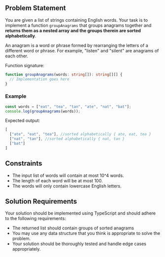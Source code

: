 ## Problem Statement

You are given a list of strings containing English words. Your task is to implement a function `groupAnagrams` that
groups anagrams together and **returns them as a nested array and the groups therein are sorted alphabetically**.

An anagram is a word or phrase formed by rearranging the letters of a different word or phrase. For example, "listen"
and "silent" are anagrams of each other.

Function signature:

```typescript
function groupAnagrams(words: string[]): string[][] {
  // Implementation goes here
}
```

### Example

```typescript
const words = ["eat", "tea", "tan", "ate", "nat", "bat"];
console.log(groupAnagrams(words));
```

Expected output:

```typescript
[
  ["ate", "eat", "tea"], //sorted alphabetically { ate, eat, tea }
  ["nat", "tan"], //sorted alphabetically { nat, tan }
  ["bat"]
]
```

## Constraints

* The input list of words will contain at most 10^4 words.
* The length of each word will be at most 100.
* The words will only contain lowercase English letters.

## Solution Requirements

Your solution should be implemented using TypeScript and should adhere to the following requirements:

* The returned list should contain groups of sorted anagrams
* You may use any data structure that you think is appropriate to solve the problem.
* Your solution should be thoroughly tested and handle edge cases appropriately.
